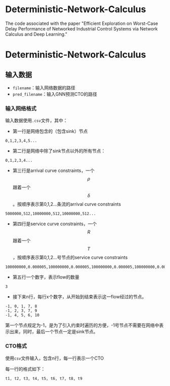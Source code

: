 # Deterministic-Network-Calculus
The code associated with the paper "Efficient Exploration on Worst-Case Delay Performance of Networked Industrial Control Systems via Network Calculus and Deep Learning."

# Deterministic-Network-Calculus

## 输入数据

* `filename`：输入网络数据的路径
* `pred_filename`：输入GNN预测CTO的路径

### 输入网络格式

输入数据使用`.csv`文件，其中：

* 第一行是网络包含的（包含sink）节点

```
0,1,2,3,4,5...
```

* 第二行是网络中除了sink节点以外的所有节点：

```
0,1,2,3,4...
```

* 第三行是arrival curve constraints，一个$$ \rho $$跟着一个$$\delta$$。按顺序表示第0,1,2...条流的arrival curve constraints

```
5000000,512,10000000,512,10000000,512...
```

* 第四行是service curve constraints，一个$$R$$跟着一个$$T$$，按顺序表示第0,1,2...号节点的service curve constraints

```
100000000,0.000005,100000000,0.000005,100000000,0.000005,100000000,0.000005,100000000,0.000005....

```

* 第五行一个数字，表示flow的数量

```
3
```

* 接下来n行，每行x个数字，从开始到结束表示这一flow经过的节点。

```
-1, 0, 1, 7, 8
-1, 2, 3, 7, 9
-1, 4, 5, 6, 10
```

第一个节点规定为-1，是为了引入约束时遍历的方便，-1号节点不需要在网络中表示出来，同时，最后一个节点一定是sink节点。

### CTO格式

使用`csv`文件输入，包含n行，每一行表示一个CTO

每一行的格式如下：

```
t1, t2, t3, t4, t5, t6, t7, t8, t9
```

